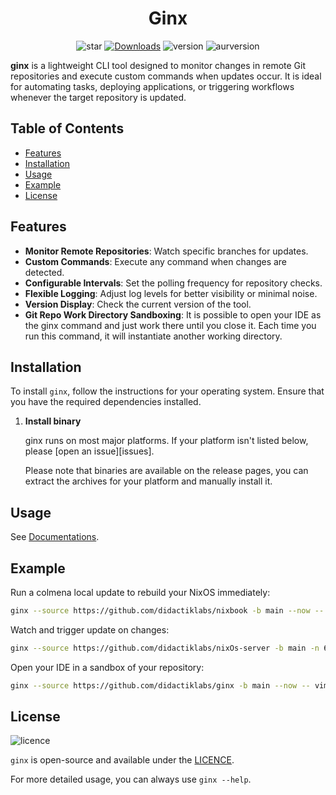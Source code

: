 <div align="center">
<h1> Ginx </h1>

![star]
[![Downloads][downloads-badge]][releases]
![version]
![aurversion]

</div>

**ginx** is a lightweight CLI tool designed to monitor changes in remote Git repositories and execute custom commands when updates occur. It is ideal for automating tasks, deploying applications, or triggering workflows whenever the target repository is updated.

## Table of Contents

- [Features](#features)
- [Installation](#installation)
- [Usage](#usage)
- [Example](#example)
- [License](#license)

## Features

- **Monitor Remote Repositories**: Watch specific branches for updates.
- **Custom Commands**: Execute any command when changes are detected.
- **Configurable Intervals**: Set the polling frequency for repository checks.
- **Flexible Logging**: Adjust log levels for better visibility or minimal noise.
- **Version Display**: Check the current version of the tool.
- **Git Repo Work Directory Sandboxing**: It is possible to open your IDE as the ginx command and just work there until you close it. Each time you run this command, it will instantiate another working directory.

## Installation

To install `ginx`, follow the instructions for your operating system.
Ensure that you have the required dependencies installed.

1. **Install binary**

   ginx runs on most major platforms. If your platform isn't listed below,
   please [open an issue][issues].

   Please note that binaries are available on the release pages, you can extract the archives for your
   platform and manually install it.

## Usage

See [Documentations](docs/ginx.md).

## Example

Run a colmena local update to rebuild your NixOS immediately:

```bash
ginx --source https://github.com/didactiklabs/nixbook -b main --now -- colmena apply-local --sudo
```

Watch and trigger update on changes:

```bash
ginx --source https://github.com/didactiklabs/nixOs-server -b main -n 60 -- colmena apply-local --sudo
```

Open your IDE in a sandbox of your repository:

```bash
ginx --source https://github.com/didactiklabs/ginx -b main --now -- vim .
```

## License

![licence]

`ginx` is open-source and available under the [LICENCE](LICENSE).

For more detailed usage, you can always use `ginx --help`.

[licence]: https://img.shields.io/github/license/didactiklabs/ginx
[downloads-badge]: https://img.shields.io/github/downloads/didactiklabs/ginx/total?logo=github&logoColor=white&style=flat-square
[releases]: https://github.com/didactiklabs/ginx/releases
[star]: https://img.shields.io/github/stars/didactiklabs/ginx
[version]: https://img.shields.io/github/v/release/didactiklabs/ginx
[aurversion]: https://img.shields.io/aur/version/ginx-bin
